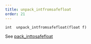 ```yaml
---
title: unpack_intfromsafefloat
order: 21
---
```

`int  unpack_intfromsafefloat(float f)`

See [pack_inttosafefloat](pack_inttosafefloat.html "Reversibly packs an integer into a finite, non-denormal float.")
